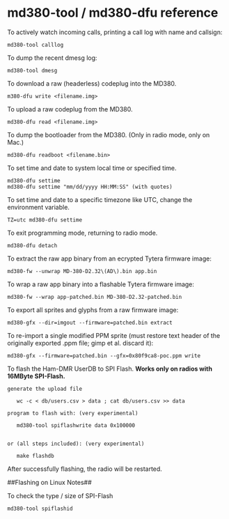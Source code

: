 
# md380-tool / md380-dfu reference

To actively watch incoming calls, printing a call log with name and
callsign:

    md380-tool calllog

To dump the recent dmesg log:

    md380-tool dmesg

To download a raw (headerless) codeplug into the MD380.

    m380-dfu write <filename.img>

To upload a raw codeplug from the MD380.

    md380-dfu read <filename.img>

To dump the bootloader from the MD380.  (Only in radio mode, only on Mac.)

    md380-dfu readboot <filename.bin>

To set time and date to system local time or specified time.

    md380-dfu settime
    md380-dfu settime "mm/dd/yyyy HH:MM:SS" (with quotes)

To set time and date to a specific timezone like UTC, change the environment variable.

    TZ=utc md380-dfu settime

To exit programming mode, returning to radio mode.

    md380-dfu detach

To extract the raw app binary from an ecrypted Tytera firmware image:

    md380-fw --unwrap MD-380-D2.32\(AD\).bin app.bin

To wrap a raw app binary into a flashable Tytera firmware image:

    md380-fw --wrap app-patched.bin MD-380-D2.32-patched.bin

To export all sprites and glyphs from a raw firmware image:

    md380-gfx --dir=imgout --firmware=patched.bin extract

To re-import a single modified PPM sprite (must restore text header
of the originally exported .ppm file; gimp et al. discard it):

    md380-gfx --firmware=patched.bin --gfx=0x80f9ca8-poc.ppm write

To flash the Ham-DMR UserDB to SPI Flash. **Works only on radios
with 16MByte SPI-Flash.**

    generate the upload file

       wc -c < db/users.csv > data ; cat db/users.csv >> data

    program to flash with: (very experimental)

       md380-tool spiflashwrite data 0x100000


    or (all steps included): (very experimental)

       make flashdb

After successfully flashing, the radio will be restarted.

##Flashing on Linux Notes##

To check the type / size of SPI-Flash

    md380-tool spiflashid

